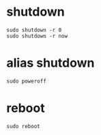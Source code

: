 # shutdown
    sudo shutdown -r 0
    sudo shutdown -r now

# alias shutdown
    sudo poweroff

# reboot
    sudo reboot

    
